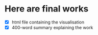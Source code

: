 # Here are final works

- [x] html file containing the visualisation
- [x] 400-word summary explaining the work
